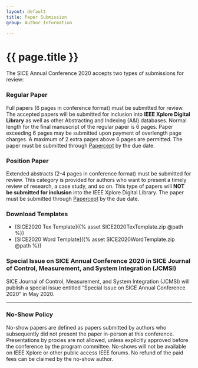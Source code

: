 ```yaml
---
layout: default
title: Paper Submission
group: Author Information

---
```


# {{ page.title }}

The SICE Annual Conference 2020 accepts two types of submissions for review:

### Regular Paper
Full papers (6 pages in conference format) must be submitted for review. The accepted papers will be submitted for inclusion into **IEEE Xplore Digital Library** as well as other Abstracting and Indexing (A&I) databases. Normal length for the final manuscript of the regular paper is 6 pages. Paper exceeding 6 pages may be submitted upon payment of overlength page charges. A maximum of 2 extra pages above 6 pages are permitted. The paper must be submitted through [Papercept](https://controls.papercept.net/conferences/scripts/start.pl#SICE20) by the due date.

### Position Paper
Extended abstracts (2-4 pages in conference format) must be submitted for review. This category is provided for authors who want to present a timely review of research, a case study, and so on. This type of papers will **NOT be submitted for inclusion** into the IEEE Xplore Digital Library. The paper must be submitted through [Papercept](https://controls.papercept.net/conferences/scripts/start.pl#SICE20) by the due date.

### Download Templates
- [SICE2020 Tex Template]({% asset SICE2020TexTemplate.zip @path %})
- [SICE2020 Word Template]({% asset SICE2020WordTemplate.zip @path %})

### Special Issue on SICE Annual Conference 2020 in SICE Journal of Control, Measurement, and System Integration (JCMSI)
SICE Journal of Control, Measurement, and System Integration (JCMSI) will publish a special issue entitled “Special Issue on SICE Annual Conference 2020” in May 2020. 

---

### No-Show Policy

No-show papers are defined as papers submitted by authors who subsequently did not present the paper in-person at this conference. Presentations by proxies are not allowed, unless explicitly approved before the conference by the program committee. No-shows will not be available on IEEE Xplore or other public access IEEE forums. No refund of the paid fees can be claimed by the no-show author.